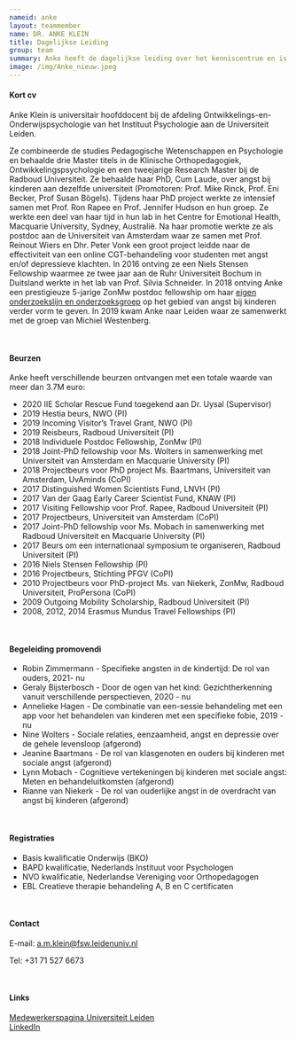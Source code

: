 ```yaml
---
nameid: anke
layout: teammember
name: DR. ANKE KLEIN
title: Dagelijkse Leiding
group: team
summary: Anke heeft de dagelijkse leiding over het kenniscentrum en is medeoprichter. <br> <br> Daarnaast werkt ze als universitair hoofddocent bij de afdeling Ontwikkelings- en Onderwijspychologie aan de Universiteit Leiden.
image: /img/Anke_nieuw.jpeg
---
```


#### Kort cv

Anke Klein is universitair hoofddocent bij de afdeling Ontwikkelings-en-Onderwijspsychologie van het Instituut Psychologie aan de Universiteit Leiden.

Ze combineerde de studies Pedagogische Wetenschappen en Psychologie en behaalde drie Master titels in de Klinische Orthopedagogiek, Ontwikkelingspsychologie en een tweejarige Research Master bij de Radboud Universiteit. Ze behaalde haar PhD, Cum Laude, over angst bij kinderen aan dezelfde universiteit (Promotoren: Prof. Mike Rinck, Prof. Eni Becker, Prof Susan Bögels). Tijdens haar PhD project werkte ze intensief samen met Prof. Ron Rapee en Prof. Jennifer Hudson en hun groep. Ze werkte een deel van haar tijd in hun lab in het Centre for Emotional Health, Macquarie University, Sydney, Australië.
Na haar promotie werkte ze als postdoc aan de Universiteit van Amsterdam waar ze samen met Prof. Reinout Wiers en Dhr. Peter Vonk een groot project leidde naar de effectiviteit van een online CGT-behandeling voor studenten met angst en/of depressieve klachten. In 2016 ontving ze een Niels Stensen Fellowship waarmee ze twee jaar aan de Ruhr Universiteit Bochum in Duitsland werkte in het lab van Prof. Silvia Schneider. In 2018 ontving Anke een prestigieuze 5-jarige ZonMw postdoc fellowship om haar [eigen onderzoekslijn en onderzoeksgroep](https://angstbijkinderen.nl/) op het gebied van angst bij kinderen verder vorm te geven. In 2019 kwam Anke naar Leiden waar ze samenwerkt met de groep van Michiel Westenberg.

<br>

#### Beurzen

Anke heeft verschillende beurzen ontvangen met een totale waarde van meer dan 3.7M euro:

- 2020 IIE Scholar Rescue Fund toegekend aan Dr. Uysal (Supervisor)
- 2019 Hestia beurs, NWO (PI)
- 2019 Incoming Visitor’s Travel Grant, NWO (PI)
- 2019 Reisbeurs, Radboud Universiteit (PI)
- 2018 Individuele Postdoc Fellowship, ZonMw (PI)
- 2018 Joint-PhD fellowship voor Ms. Wolters in samenwerking met Universiteit van Amsterdam en Macquarie University (PI)
- 2018 Projectbeurs voor PhD project Ms. Baartmans, Universiteit van Amsterdam, UvAminds (CoPI)
- 2017 Distinguished Women Scientists Fund, LNVH (PI)
- 2017 Van der Gaag Early Career Scientist Fund, KNAW (PI)
- 2017 Visiting Fellowship voor Prof. Rapee, Radboud Universiteit (PI)
- 2017 Projectbeurs, Universiteit van Amsterdam (CoPI)
- 2017 Joint-PhD fellowship voor Ms. Mobach in samenwerking met Radboud Universiteit en Macquarie University (PI)
- 2017 Beurs om een internationaal symposium te organiseren, Radboud Universiteit (PI)
- 2016 Niels Stensen Fellowship (PI)
- 2016 Projectbeurs, Stichting PFGV (CoPI)
- 2010 Projectbeurs voor PhD-project Ms. van Niekerk, ZonMw, Radboud Universiteit, ProPersona (CoPI)
- 2009 Outgoing Mobility Scholarship, Radboud Universiteit (PI)
- 2008, 2012, 2014 Erasmus Mundus Travel Fellowships (PI)

<br>
  
#### Begeleiding promovendi
- Robin Zimmermann  - Specifieke angsten in de kindertijd: De rol van ouders, 2021- nu 
- Geraly Bijsterbosch - Door de ogen van het kind: Gezichtherkenning vanuit verschillende perspectieven, 2020 - nu
- Annelieke Hagen -  De combinatie van een-sessie behandeling met een app voor het behandelen van kinderen met een specifieke fobie, 2019 - nu
- Nine Wolters - Sociale relaties, eenzaamheid, angst en depressie over de gehele levensloop (afgerond)
- Jeanine Baartmans - De rol van klasgenoten en ouders bij kinderen met sociale angst (afgerond)
- Lynn Mobach - Cognitieve vertekeningen bij kinderen met sociale angst: Meten en behandeluitkomsten (afgerond)
- Rianne van Niekerk - De rol van ouderlijke angst in de overdracht van angst bij kinderen (afgerond)

<br>

#### Registraties

- Basis kwalificatie Onderwijs (BKO)
- BAPD kwalificatie, Nederlands Instituut voor Psychologen
- NVO kwalificatie, Nederlandse Vereniging voor Orthopedagogen
- EBL Creatieve therapie behandeling A, B en C certificaten

<br>

#### Contact

E-mail: a.m.klein@fsw.leidenuniv.nl

Tel: +31 71 527 6673

<br>

#### Links
[Medewerkerspagina Universiteit Leiden](https://www.universiteitleiden.nl/medewerkers/anke-klein#tab-2)
<br>
[LinkedIn](https://www.linkedin.com/in/ankeklein/?originalSubdomain=nl)


